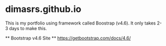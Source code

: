 # dimasrs.github.io
This is my portfolio using framework called Boostrap (v4.6). 
It only takes 2-3 days to make this.

** Bootstrap v4.6 Site **
https://getbootstrap.com/docs/4.6/
